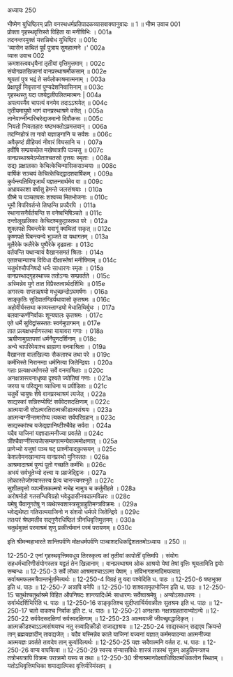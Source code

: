 अध्यायः 250

भीष्मेण युधिष्ठिरम् प्रति वनस्थधर्मप्रतिपादकव्यासवाक्यानुवादः ॥ 1 ॥
भीष्म उवाच 	001  
प्रोक्ता गृहस्थवृत्तिस्ते विहिता या मनीषिभिः ।	001a  
तदनन्तरमुक्तं यत्तन्निबोध युधिष्ठिर ॥	001c  
'व्यासेन कथितं पूर्वं पुत्राय सुमहात्मने ।'	002a  
व्यास उवाच 	002  
क्रमशस्त्ववधृयैनां तृतीयां वृत्तिमुत्तमाम् ।	002c  
संयोगव्रतखिन्नानां वानप्रस्थाश्रमौकसाम् ॥	002e  
श्रूयतां पुत्र भद्रं ते सर्वलोकाश्रमात्मनाम् ।	003a  
प्रेक्षापूर्वं निवृत्तानां पुण्यदेशनिवासिनाम् ॥	003c  
गृहस्थस्तु यदा पश्येद्वलीपलितमात्मनः |	004a  
अपत्यस्यैव चापत्यं वनमेव तदाऽऽश्रयेत् ॥	004c  
तृतीयमायुषो भागं वानप्रस्थाश्रमे वसेत् ।	005a  
तानेवाग्नीन्परिचरेद्यजमानो दिवौकसः ॥	005c  
नियतो नियताहारः षष्ठभक्तोऽप्रमत्तवान् ।	006a  
तदग्निहोत्रं ता गावो यज्ञाङ्गानि च सर्वशः ॥	006c  
अवैकृष्टं व्रीहियवं नीवारं विघसानि च ।	007a  
हवींषि सम्प्रयच्छेत मखेष्वत्रापि पञ्चसु ॥	007c  
वानप्रस्थाश्रमेऽप्येताश्चतस्रो वृत्तयः स्मृताः ।	008a  
सद्यः प्रक्षालकाः केचित्केचिन्मासिकसञ्चयाः ॥	008c  
वार्षिकं सञ्चयं केचित्केचिद्द्वादशवार्षिकम् ।	009a  
कुर्वन्त्यतिथिपूजार्थं यज्ञतन्त्रार्थमेव वा ॥	009c  
अभ्रावकाशा वर्षासु हेमन्ते जलसंश्रयाः ।	010a  
ग्रीष्मे च पञ्चतपसः शश्वच्च मितभोजनाः ॥	010c  
भूमौ विपरिवर्तन्ते तिष्ठन्ति प्रपदैरपि ।	011a  
स्थानासनैर्वर्तयन्ति स वनेष्वभिषिञ्चते ॥	011c  
दन्तोलूखलिकाः केचिदश्मकुट्टास्तथा परे ।	012a  
शुक्लपक्षे पिबन्त्येके यवागूं क्वथितां सकृत् ॥	012c  
कृष्णपक्षे पिबन्त्यन्ये भुञ्जते वा यथागतम् ।	013a  
मूलैरेके फलैरेके पुष्पैरेके दृढव्रताः ॥	013c  
वर्तयन्ति यथान्यायं वैखानसमतं श्रिताः ।	014a  
एताश्चान्याश्च विविधा दीक्षास्तेषां मनीषिणाम् ॥	014c  
चतुर्थश्चौपनिषदो धर्मः साधारणः स्मृतः ।	015a  
वानप्रस्थाद्गृहस्थाच्च ततोऽन्यः सम्प्रवर्तते ।	015c  
अस्मिन्नेव युगे तात विप्रैस्तत्वार्थदर्शिभिः ॥	015e  
अगस्त्यः सप्तऋषयो मधुच्छन्दोऽघमर्षणः ।	016a  
साङ्कृतिः सुदिवातण्डिर्यथावासो कृतश्रमः ॥	016c  
अहोवीर्यस्तथा काव्यस्ताण्ड्यो मेधातिथिर्बुधः ।	017a  
बलवान्कर्णनिर्वाकः शून्यपालः कृतश्रमः ।	017c  
एते धर्मे सुविद्वांसस्ततः स्वर्गमुपागमन् ॥	017e  
तात प्रत्यक्षधर्माणस्तथा यायावरा गणाः ।	018a  
ऋषीणामुग्रतपसां धर्मनैपुणदर्शिनाम् ॥	018c  
अन्ये चापरिमेयाश्च ब्राह्मणा वनमाश्रिताः ।	019a  
वैखानसा वालखिल्याः सैकताश्च तथा परे ॥	019c  
कर्मभिस्ते निरानन्दा धर्मनित्या जितेन्द्रियाः ।	020a  
गताः प्रत्यक्षधर्माणस्ते सर्वे वनमाश्रिताः ॥	020c  
अनक्षत्रास्त्वनाधृष्या दृश्यते ज्योतिषां गणाः ।	021a  
जरया च परिद्यूना व्याधिना च प्रपीडिताः ॥	021c  
चतुर्थे चायुषः शेषे वानप्रस्थाश्रमं त्यजेत् ।	022a  
साद्यस्कां सन्निरुप्येष्टिं सर्ववेदसदक्षिणाम् ॥	022c  
आत्मयाजी सोऽत्मरतिरात्मक्रीडात्मसंश्रयः ।	023a  
आत्मन्यग्नीन्समारोप्य त्यक्त्वा सर्वपरिग्रहान् ॥	023c  
साद्यस्कांश्च यजेद्यज्ञानिष्टीश्चैवेह सर्वदा ।	024a  
यदैव याजिनां यज्ञादात्मनीज्या प्रवर्तते ॥	024c  
त्रींश्चैवाग्नींस्त्यजेत्सम्यगात्मन्येवात्ममोक्षणात् ।	025a  
प्राणेभ्यो यजुषां पञ्च षट् प्राश्नीयादकुत्सयन् ॥	025c  
केशलोमनखान्वाप्य वानप्रस्थो मुनिस्ततः ।	026a  
आश्रमादाश्रमं पुण्यं पूतो गच्छति कर्मभिः ॥	026c  
अभयं सर्वभूतेभ्यो दत्त्वा यः प्रव्रजेद्द्विजः ।	027a  
लोकास्तेजोमयास्तस्य प्रेत्य चानन्त्यमश्नुते ॥	027c  
सुशीलवृत्तो व्यपनीतकल्मषो नचेह नामुत्र च कर्तुमीहते ।	028a  
अरोषमोहो गतसन्धिविग्रहो भवेदुदासीनवदात्मविन्नरः ॥	028c  
यमेषु चैवानुगतेषु न व्यथेत्स्वशास्त्रसूत्राहुतिमन्त्रविक्रमः ।	029a  
भवेद्यथेष्टा गतिरात्मयाजिनो न संशयो धर्मपरे जितेन्द्रिये ॥	029c  
ततःपरं श्रेष्ठमतीव सद्गुणैरधिष्ठितं त्रीनधिवृत्तिमुत्तमम् ।	030a  
चतुर्थमुक्तं परमाश्रमं शृणु प्रकीर्त्यमानं परमं परायणम् ॥ 	030c  

इति श्रीमन्महाभारते शान्तिपर्वणि मोक्षधर्मपर्वणि पञ्चाशदधिकद्विशततमोऽध्यायः ॥ 250 ॥

12-250-2 एनां गृहस्थवृत्तिमवधूय तिरस्कृत्य कां तृतीयां कापोतीं वृत्तिमपि । संयोगः सहधर्मचारिणीसंयोगस्तत्र यद्व्रतं तेन खिन्नानाम् । वानप्रस्थाश्रम ओक आश्रयो येषां तेषां वृत्तिः श्रूयतामिति द्वयोः सम्बन्धः ॥ 12-250-3 सर्वे लोका आश्रमाश्चाऽऽत्मा येषाम् । संविभागशमादिमयत्वात् सर्वाश्रमफलमत्रैवान्तर्भूतमित्यर्थः ॥ 12-250-4 विग्रहं तु यदा पश्येदिति ध. पाठः ॥ 12-250-6 षष्ठभुक्त इति ध. पाठः ॥ 12-250-7 अत्रापि वनेपि ॥ 12-250-10 शाश्वतामृतभोजिन इति ध. पाठः ॥ 12-250-15 चतुर्थश्चतुर्थाश्रमे विहित औपनिषदः शान्त्यादिर्धर्मः साधारणः सर्वेष्वाश्रमेषु । अन्योऽसाधारणः । सर्वार्थदर्शिभिरिति ध. पाठः ॥ 12-250-16 साङ्कृतिश्च सुदीप्तार्चिर्यवक्रीतः सुतश्रमः इति ध. पाठः ॥ 12-250-17 चलो वाकश्च निर्वाक इति ट. ध. पाठः ॥ 12-250-21 अनक्षत्राः नक्षत्रग्रहताराभ्योऽन्ये ॥ 12-250-22 सर्ववेदसदक्षिणां सर्वस्वदक्षिणाम् ॥ 12-250-23 आत्मयाजी जीवच्छ्राद्धादिकृत् । आत्मक्रीडश्चाऽऽत्मसंश्रयश्च नतु स्त्र्यादिक्रीडो राजाद्याश्रयः ॥ 12-250-24 साद्यस्कान् सद्यएव क्रियन्ते तान् ब्रह्मयज्ञादीन् तावद्यजेत् । यदैव यस्मिन्नेव काले याजिनां यज्वनां यज्ञात् कर्ममयादन्या आत्मनीज्या आत्मयज्ञः प्रवर्तते तावदेव तान् कुर्यादित्यर्थः ॥ 12-250-25 यज्ञः सदैवात्मनि वर्तत ट. ध. पाठः ॥ 12-250-26 वाप्य वापयित्वा ॥ 12-250-29 स्वस्य संन्यासविधेः शास्त्रं तत्रस्थं सूत्रम् आहुतिमन्त्रश्च तत्रोभयत्रापि विक्रमः पराक्रमो यस्य स तथा ॥ 12-250-30 त्रीनाश्रमानपेक्ष्याधिष्ठितमधिकत्वेन स्थितम् । यतोऽधिवृत्तिमधिका शमाद्यात्मिका वृत्तिर्यस्मिंस्तम् ॥
